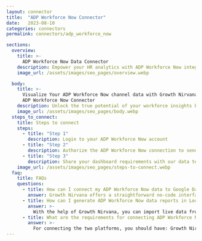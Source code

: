 ```yaml
---
layout: connector
title:  "ADP Workforce Now Connector"
date:   2023-08-10
categories: connectors
permalink: connectors/adp_workforce_now

sections:
  overview:
    title: >-
      ADP Workforce Now Data Connector
    description: Empower your HR analytics with ADP Workforce Now integration. Seamlessly connect your workforce data to Looker Studio, transforming HR insights into strategic decisions that drive employee engagement and operational excellence.
    image_url: /assets/images/seo_pages/overview.webp

  body:
    title: >-
      Visualize Your ADP Workforce Now channel data with Growth Nirvana's
      ADP Workforce Now Connector
    description: Unlock the true potential of your workforce insights by integrating ADP Workforce Now with Looker Studio's data-driven capabilities.
    image_url: /assets/images/seo_pages/body.webp
  steps_to_connect:
    title: Steps to connect
    steps:
      - title: "Step 1"
        description: Login to your ADP Workforce Now account
      - title: "Step 2"
        description: Authorize the ADP Workforce Now connection to send data to Growth Nirvana
      - title: "Step 3"
        description: Share your dashboard requirements with our data team. We will build the report for you.
    image_url: /assets/images/seo_pages/steps-to-connect.webp
  faq:
    title: FAQs
    questions:
      - title: How can I connect my ADP Workforce Now data to Google Data Studio/Looker Studio?
        answer: Growth Nirvana offers a straightforward no-code interface to connect to ADP Workforce Now data sources.
      - title: How can I generate ADP Workforce Now data reports in Looker Studio?
        answer: >-
          With the help of Growth Nirvana, you can import live data from ADP Workforce Now into Looker Studio. These data can be viewed in charts, tables, and dashboards to generate branded reports that can be shared instantly.
      - title: What are the requirements for connecting ADP Workforce Now and Looker Studio?
        answer: >-
          For connecting the two platforms, you should have: Growth Nirvana Account and ADP Workforce Now Ads Account
---
```

